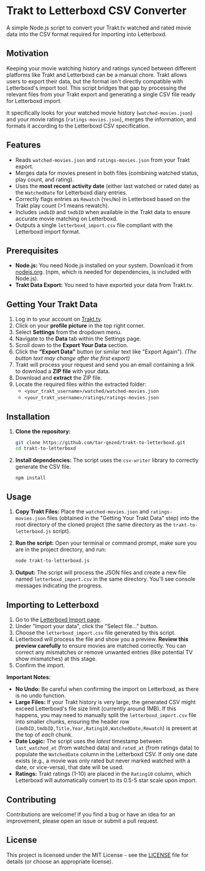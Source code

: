 # Trakt to Letterboxd CSV Converter

A simple Node.js script to convert your Trakt.tv watched and rated movie data into the CSV format required for importing into Letterboxd.

## Motivation

Keeping your movie watching history and ratings synced between different platforms like Trakt and Letterboxd can be a manual chore. Trakt allows users to export their data, but the format isn't directly compatible with Letterboxd's import tool. This script bridges that gap by processing the relevant files from your Trakt export and generating a single CSV file ready for Letterboxd import.

It specifically looks for your watched movie history (`watched-movies.json`) and your movie ratings (`ratings-movies.json`), merges the information, and formats it according to the Letterboxd CSV specification.

## Features

*   Reads `watched-movies.json` and `ratings-movies.json` from your Trakt export.
*   Merges data for movies present in both files (combining watched status, play count, and rating).
*   Uses the **most recent activity date** (either last watched or rated date) as the `WatchedDate` for Letterboxd diary entries.
*   Correctly flags entries as `Rewatch` (`Yes`/`No`) in Letterboxd based on the Trakt play count (>1 means rewatch).
*   Includes `imdbID` and `tmdbID` when available in the Trakt data to ensure accurate movie matching on Letterboxd.
*   Outputs a single `letterboxd_import.csv` file compliant with the Letterboxd import format.

## Prerequisites

*   **Node.js:** You need Node.js installed on your system. Download it from [nodejs.org](https://nodejs.org/). (npm, which is needed for dependencies, is included with Node.js).
*   **Trakt Data Export:** You need to have exported your data from Trakt.tv.

## Getting Your Trakt Data

1.  Log in to your account on [Trakt.tv](https://trakt.tv).
2.  Click on your **profile picture** in the top right corner.
3.  Select **Settings** from the dropdown menu.
4.  Navigate to the **Data** tab within the Settings page.
5.  Scroll down to the **Export Your Data** section.
6.  Click the **"Export Data"** button (or similar text like "Export Again").
    *(The button text may change after the first export)*
7.  Trakt will process your request and send you an email containing a link to download a **ZIP file** with your data.
8.  Download and **extract** the ZIP file.
9.  Locate the required files within the extracted folder:
    *   `<your_trakt_username>/watched/watched-movies.json`
    *   `<your_trakt_username>/ratings/ratings-movies.json`

## Installation

1.  **Clone the repository:**
    ```bash
    git clone https://github.com/tar-gezed/trakt-to-letterboxd.git
    cd trakt-to-letterboxd
    ```

2.  **Install dependencies:**
    The script uses the `csv-writer` library to correctly generate the CSV file.
    ```bash
    npm install
    ```

## Usage

1.  **Copy Trakt Files:** Place the `watched-movies.json` and `ratings-movies.json` files (obtained in the "Getting Your Trakt Data" step) into the root directory of the cloned project (the same directory as the `trakt-to-letterboxd.js` script).

2.  **Run the script:**
    Open your terminal or command prompt, make sure you are in the project directory, and run:
    ```bash
    node trakt-to-letterboxd.js
    ```

3.  **Output:** The script will process the JSON files and create a new file named `letterboxd_import.csv` in the same directory. You'll see console messages indicating the progress.

## Importing to Letterboxd

1.  Go to the [Letterboxd Import page](https://letterboxd.com/import/).
2.  Under "Import your data", click the "Select file..." button.
3.  Choose the `letterboxd_import.csv` file generated by this script.
4.  Letterboxd will process the file and show you a preview. **Review this preview carefully** to ensure movies are matched correctly. You can correct any mismatches or remove unwanted entries (like potential TV show mismatches) at this stage.
5.  Confirm the import.

**Important Notes:**

*   **No Undo:** Be careful when confirming the import on Letterboxd, as there is no undo function.
*   **Large Files:** If your Trakt history is very large, the generated CSV might exceed Letterboxd's file size limit (currently around 1MB). If this happens, you may need to manually split the `letterboxd_import.csv` file into smaller chunks, ensuring the header row (`imdbID,tmdbID,Title,Year,Rating10,WatchedDate,Rewatch`) is present at the top of *each* chunk.
*   **Date Logic:** The script uses the *latest* timestamp between `last_watched_at` (from watched data) and `rated_at` (from ratings data) to populate the `WatchedDate` column in the Letterboxd CSV. If only one date exists (e.g., a movie was only rated but never marked watched with a date, or vice-versa), that date will be used.
*   **Ratings:** Trakt ratings (1-10) are placed in the `Rating10` column, which Letterboxd will automatically convert to its 0.5-5 star scale upon import.

## Contributing

Contributions are welcome! If you find a bug or have an idea for an improvement, please open an issue or submit a pull request.

## License

This project is licensed under the MIT License - see the [LICENSE](LICENSE) file for details (or choose an appropriate license).